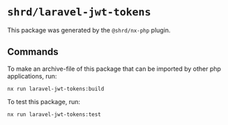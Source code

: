 # `shrd/laravel-jwt-tokens`

This package was generated by the `@shrd/nx-php` plugin.

## Commands

To make an archive-file of this package that can be imported by other php applications, run:

```{shell}
nx run laravel-jwt-tokens:build
```

To test this package, run:

```{shell}
nx run laravel-jwt-tokens:test
```
